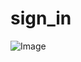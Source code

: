 # sign_in

![Image](https://github.com/user-attachments/assets/4551b348-9a2a-48a5-9251-02b760bb7be6)
